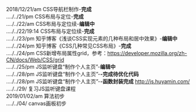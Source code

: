 2018/12/21/am CSS导航栏制作-<b>完成</b><br/>
..../../21/pm CSS布局与定位-<b>完成</b><br/>
..../../22/am CSS布局与定位续-<b>编辑中</b><br/>
..../../22/19:14 CSS布局与定位续-<b>完成</b><br/>
..../../23/pm 知乎博客《浅谈CSS实现元素的几种布局和居中效果》-<b>编辑中</b><br/>
..../../24/pm 知乎博客《CSS几种常见CSS布局》-<b>完成</b><br/>
..../../24/pm CSS新增布局属性grid，参考：https://developer.mozilla.org/zh-CN/docs/Web/CSS/grid  <br/>
..../../25/pm JS监听键盘“制作个人主页”-<b>编辑中</b> <br/>
..../../28/pm JS监听键盘“制作个人主页”-<b>-完成待优化代码</b><br/>
..../../28/pm JS监听键盘“制作个人主页”-<b>-函数封装完成</b> http://js.huyamin.com/  <br/>
..../../29/   复习JS监听键盘课程 <br/>
2019/01/02/am 算法初步<br/>
..../../04/   canvas画板初步<br/>
